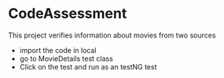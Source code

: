 # CodeAssessment
This project verifies information about movies from two sources 
- import the code in local
- go to MovieDetails test class 
- Click on the test and run as an testNG test
